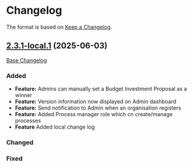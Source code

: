 # Changelog

The format is based on [Keep a Changelog](http://keepachangelog.com/en/1.0.0/).

## [2.3.1-local.1](https://github.com/cosladigital/consul-latest/tree/2.3.1-local.1) (2025-06-03)

[Base Changelog](https://github.com/consuldemocracy/consuldemocracy/compare/2.3.0...2.3.1)

### Added

- **Feature:** Admins can manually set a Budget Investment Proposal as a winner
- **Feature:** Version information now displayed on Admin dashboard
- **Feature:** Send notification to Admin when an organisation registers
- **Feature:** Added Process manager role which cn create/manage processes
- **Feature** Added local change log

### Changed

### Fixed


